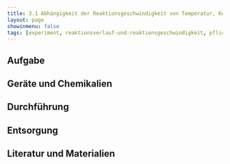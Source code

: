 ```yaml
---
title: 3.1 Abhängigkeit der Reaktionsgeschwindigkeit von Temperatur, Konzentration und Katalysator
layout: page
showinmenu: false
tags: [experiment, reaktionsverlauf-und-reaktionsgeschwindigkeit, pflichtexperiment, unfertig]
---
```


## Aufgabe

## Geräte und Chemikalien

## Durchführung

## Entsorgung

## Literatur und Materialien

